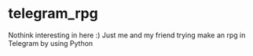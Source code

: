 # telegram_rpg
Nothink interesting in here :) 
Just me and my friend trying make an rpg in Telegram by using Python
